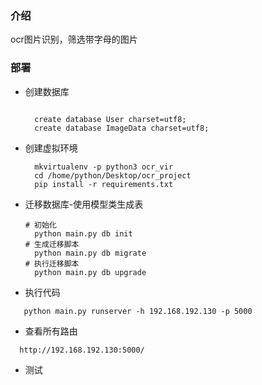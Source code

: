 ### 介绍
ocr图片识别，筛选带字母的图片

### 部署
* 创建数据库
  ```

    create database User charset=utf8;
    create database ImageData charset=utf8;
  ```

* 创建虚拟环境
  ```shell
    mkvirtualenv -p python3 ocr_vir
    cd /home/python/Desktop/ocr_project
    pip install -r requirements.txt
  ```

* 迁移数据库-使用模型类生成表
  ```shell
  # 初始化
    python main.py db init
  # 生成迁移脚本
    python main.py db migrate
  # 执行迁移脚本
    python main.py db upgrade
  ```

 * 执行代码
 ```
    python main.py runserver -h 192.168.192.130 -p 5000
   ```
 * 查看所有路由
```
  http://192.168.192.130:5000/
  ```
* 测试


